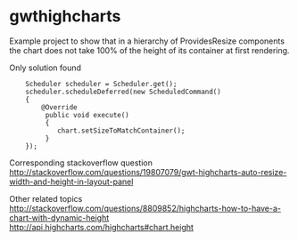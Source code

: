 gwthighcharts
=============

Example project to show that in a hierarchy of ProvidesResize components the chart does not take 100% of the height of its container at first rendering.

Only solution found
        
        Scheduler scheduler = Scheduler.get();
        scheduler.scheduleDeferred(new ScheduledCommand()
        {
            @Override
             public void execute()
             {
                chart.setSizeToMatchContainer();
             }
        });


Corresponding stackoverflow question
http://stackoverflow.com/questions/19807079/gwt-highcharts-auto-resize-width-and-height-in-layout-panel

Other related topics
http://stackoverflow.com/questions/8809852/highcharts-how-to-have-a-chart-with-dynamic-height
http://api.highcharts.com/highcharts#chart.height
